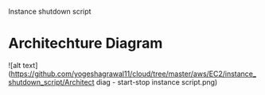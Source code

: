 Instance shutdown script

# Architechture Diagram 

![alt text](https://github.com/yogeshagrawal11/cloud/tree/master/aws/EC2/instance_shutdown_script/Architect diag - start-stop instance script.png)
